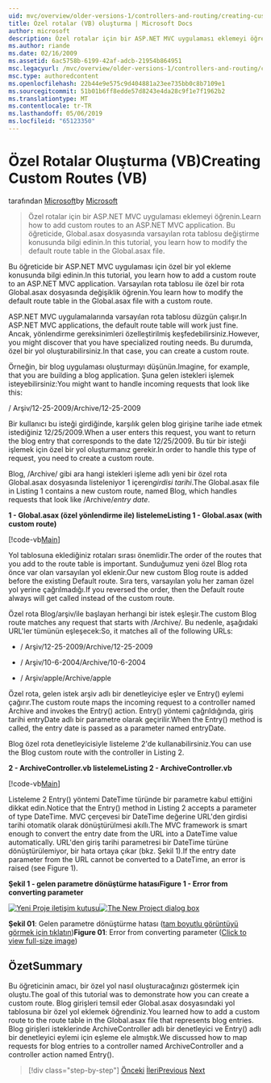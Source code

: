 ```yaml
---
uid: mvc/overview/older-versions-1/controllers-and-routing/creating-custom-routes-vb
title: Özel rotalar (VB) oluşturma | Microsoft Docs
author: microsoft
description: Özel rotalar için bir ASP.NET MVC uygulaması eklemeyi öğrenin. Bu öğreticide, Global.asax dosyasında varsayılan rota tablosu değiştirme konusunda bilgi edinin.
ms.author: riande
ms.date: 02/16/2009
ms.assetid: 6ac5758b-6199-42af-adcb-21954b864951
msc.legacyurl: /mvc/overview/older-versions-1/controllers-and-routing/creating-custom-routes-vb
msc.type: authoredcontent
ms.openlocfilehash: 22b44e9e575c9d404881a23ee735bb0c8b7109e1
ms.sourcegitcommit: 51b01b6ff8edde57d8243e4da28c9f1e7f1962b2
ms.translationtype: MT
ms.contentlocale: tr-TR
ms.lasthandoff: 05/06/2019
ms.locfileid: "65123350"
---
```

# <a name="creating-custom-routes-vb"></a><span data-ttu-id="a1421-104">Özel Rotalar Oluşturma (VB)</span><span class="sxs-lookup"><span data-stu-id="a1421-104">Creating Custom Routes (VB)</span></span>

<span data-ttu-id="a1421-105">tarafından [Microsoft](https://github.com/microsoft)</span><span class="sxs-lookup"><span data-stu-id="a1421-105">by [Microsoft](https://github.com/microsoft)</span></span>

> <span data-ttu-id="a1421-106">Özel rotalar için bir ASP.NET MVC uygulaması eklemeyi öğrenin.</span><span class="sxs-lookup"><span data-stu-id="a1421-106">Learn how to add custom routes to an ASP.NET MVC application.</span></span> <span data-ttu-id="a1421-107">Bu öğreticide, Global.asax dosyasında varsayılan rota tablosu değiştirme konusunda bilgi edinin.</span><span class="sxs-lookup"><span data-stu-id="a1421-107">In this tutorial, you learn how to modify the default route table in the Global.asax file.</span></span>

<span data-ttu-id="a1421-108">Bu öğreticide bir ASP.NET MVC uygulaması için özel bir yol ekleme konusunda bilgi edinin.</span><span class="sxs-lookup"><span data-stu-id="a1421-108">In this tutorial, you learn how to add a custom route to an ASP.NET MVC application.</span></span> <span data-ttu-id="a1421-109">Varsayılan rota tablosu ile özel bir rota Global.asax dosyasında değişiklik öğrenin.</span><span class="sxs-lookup"><span data-stu-id="a1421-109">You learn how to modify the default route table in the Global.asax file with a custom route.</span></span>

<span data-ttu-id="a1421-110">ASP.NET MVC uygulamalarında varsayılan rota tablosu düzgün çalışır.</span><span class="sxs-lookup"><span data-stu-id="a1421-110">In ASP.NET MVC applications, the default route table will work just fine.</span></span> <span data-ttu-id="a1421-111">Ancak, yönlendirme gereksinimleri özelleştirilmiş keşfedebilirsiniz.</span><span class="sxs-lookup"><span data-stu-id="a1421-111">However, you might discover that you have specialized routing needs.</span></span> <span data-ttu-id="a1421-112">Bu durumda, özel bir yol oluşturabilirsiniz.</span><span class="sxs-lookup"><span data-stu-id="a1421-112">In that case, you can create a custom route.</span></span>

<span data-ttu-id="a1421-113">Örneğin, bir blog uygulaması oluşturmayı düşünün.</span><span class="sxs-lookup"><span data-stu-id="a1421-113">Imagine, for example, that you are building a blog application.</span></span> <span data-ttu-id="a1421-114">Şuna gelen istekleri işlemek isteyebilirsiniz:</span><span class="sxs-lookup"><span data-stu-id="a1421-114">You might want to handle incoming requests that look like this:</span></span>

<span data-ttu-id="a1421-115">/ Arşiv/12-25-2009</span><span class="sxs-lookup"><span data-stu-id="a1421-115">/Archive/12-25-2009</span></span>

<span data-ttu-id="a1421-116">Bir kullanıcı bu isteği girdiğinde, karşılık gelen blog girişine tarihe iade etmek istediğiniz 12/25/2009.</span><span class="sxs-lookup"><span data-stu-id="a1421-116">When a user enters this request, you want to return the blog entry that corresponds to the date 12/25/2009.</span></span> <span data-ttu-id="a1421-117">Bu tür bir isteği işlemek için özel bir yol oluşturmanız gerekir.</span><span class="sxs-lookup"><span data-stu-id="a1421-117">In order to handle this type of request, you need to create a custom route.</span></span>

<span data-ttu-id="a1421-118">Blog, /Archive/ gibi ara hangi istekleri işleme adlı yeni bir özel rota Global.asax dosyasında listeleniyor 1 içeren*girdisi tarihi*.</span><span class="sxs-lookup"><span data-stu-id="a1421-118">The Global.asax file in Listing 1 contains a new custom route, named Blog, which handles requests that look like /Archive/*entry date*.</span></span>

<span data-ttu-id="a1421-119">**1 - Global.asax (özel yönlendirme ile) listeleme**</span><span class="sxs-lookup"><span data-stu-id="a1421-119">**Listing 1 - Global.asax (with custom route)**</span></span>

[!code-vb[Main](creating-custom-routes-vb/samples/sample1.vb)]

<span data-ttu-id="a1421-120">Yol tablosuna eklediğiniz rotaları sırası önemlidir.</span><span class="sxs-lookup"><span data-stu-id="a1421-120">The order of the routes that you add to the route table is important.</span></span> <span data-ttu-id="a1421-121">Sunduğumuz yeni özel Blog rota önce var olan varsayılan yol eklenir.</span><span class="sxs-lookup"><span data-stu-id="a1421-121">Our new custom Blog route is added before the existing Default route.</span></span> <span data-ttu-id="a1421-122">Sıra ters, varsayılan yolu her zaman özel yol yerine çağrılmadığı.</span><span class="sxs-lookup"><span data-stu-id="a1421-122">If you reversed the order, then the Default route always will get called instead of the custom route.</span></span>

<span data-ttu-id="a1421-123">Özel rota Blog/arşiv/ile başlayan herhangi bir istek eşleşir.</span><span class="sxs-lookup"><span data-stu-id="a1421-123">The custom Blog route matches any request that starts with /Archive/.</span></span> <span data-ttu-id="a1421-124">Bu nedenle, aşağıdaki URL'ler tümünün eşleşecek:</span><span class="sxs-lookup"><span data-stu-id="a1421-124">So, it matches all of the following URLs:</span></span>

- <span data-ttu-id="a1421-125">/ Arşiv/12-25-2009</span><span class="sxs-lookup"><span data-stu-id="a1421-125">/Archive/12-25-2009</span></span>

- <span data-ttu-id="a1421-126">/ Arşiv/10-6-2004</span><span class="sxs-lookup"><span data-stu-id="a1421-126">/Archive/10-6-2004</span></span>

- <span data-ttu-id="a1421-127">/ Arşiv/apple</span><span class="sxs-lookup"><span data-stu-id="a1421-127">/Archive/apple</span></span>

<span data-ttu-id="a1421-128">Özel rota, gelen istek arşiv adlı bir denetleyiciye eşler ve Entry() eylemi çağırır.</span><span class="sxs-lookup"><span data-stu-id="a1421-128">The custom route maps the incoming request to a controller named Archive and invokes the Entry() action.</span></span> <span data-ttu-id="a1421-129">Entry() yöntemi çağrıldığında, giriş tarihi entryDate adlı bir parametre olarak geçirilir.</span><span class="sxs-lookup"><span data-stu-id="a1421-129">When the Entry() method is called, the entry date is passed as a parameter named entryDate.</span></span>

<span data-ttu-id="a1421-130">Blog özel rota denetleyicisiyle listeleme 2'de kullanabilirsiniz.</span><span class="sxs-lookup"><span data-stu-id="a1421-130">You can use the Blog custom route with the controller in Listing 2.</span></span>

<span data-ttu-id="a1421-131">**2 - ArchiveController.vb listeleme**</span><span class="sxs-lookup"><span data-stu-id="a1421-131">**Listing 2 - ArchiveController.vb**</span></span>

[!code-vb[Main](creating-custom-routes-vb/samples/sample2.vb)]

<span data-ttu-id="a1421-132">Listeleme 2 Entry() yöntemi DateTime türünde bir parametre kabul ettiğini dikkat edin.</span><span class="sxs-lookup"><span data-stu-id="a1421-132">Notice that the Entry() method in Listing 2 accepts a parameter of type DateTime.</span></span> <span data-ttu-id="a1421-133">MVC çerçevesi bir DateTime değerine URL'den girdisi tarihi otomatik olarak dönüştürülmesi akıllı.</span><span class="sxs-lookup"><span data-stu-id="a1421-133">The MVC framework is smart enough to convert the entry date from the URL into a DateTime value automatically.</span></span> <span data-ttu-id="a1421-134">URL'den giriş tarihi parametresi bir DateTime türüne dönüştürülemiyor, bir hata ortaya çıkar (bkz. Şekil 1).</span><span class="sxs-lookup"><span data-stu-id="a1421-134">If the entry date parameter from the URL cannot be converted to a DateTime, an error is raised (see Figure 1).</span></span>

<span data-ttu-id="a1421-135">**Şekil 1 - gelen parametre dönüştürme hatası**</span><span class="sxs-lookup"><span data-stu-id="a1421-135">**Figure 1 - Error from converting parameter**</span></span>

<span data-ttu-id="a1421-136">[![Yeni Proje iletişim kutusu](creating-custom-routes-vb/_static/image1.jpg)](creating-custom-routes-vb/_static/image1.png)</span><span class="sxs-lookup"><span data-stu-id="a1421-136">[![The New Project dialog box](creating-custom-routes-vb/_static/image1.jpg)](creating-custom-routes-vb/_static/image1.png)</span></span>

<span data-ttu-id="a1421-137">**Şekil 01**: Gelen parametre dönüştürme hatası ([tam boyutlu görüntüyü görmek için tıklatın](creating-custom-routes-vb/_static/image2.png))</span><span class="sxs-lookup"><span data-stu-id="a1421-137">**Figure 01**: Error from converting parameter ([Click to view full-size image](creating-custom-routes-vb/_static/image2.png))</span></span>

## <a name="summary"></a><span data-ttu-id="a1421-138">Özet</span><span class="sxs-lookup"><span data-stu-id="a1421-138">Summary</span></span>

<span data-ttu-id="a1421-139">Bu öğreticinin amacı, bir özel yol nasıl oluşturacağınızı göstermek için oluştu.</span><span class="sxs-lookup"><span data-stu-id="a1421-139">The goal of this tutorial was to demonstrate how you can create a custom route.</span></span> <span data-ttu-id="a1421-140">Blog girişleri temsil eder Global.asax dosyasındaki yol tablosuna bir özel yol eklemek öğrendiniz.</span><span class="sxs-lookup"><span data-stu-id="a1421-140">You learned how to add a custom route to the route table in the Global.asax file that represents blog entries.</span></span> <span data-ttu-id="a1421-141">Blog girişleri isteklerinde ArchiveController adlı bir denetleyici ve Entry() adlı bir denetleyici eylemi için eşleme ele almıştık.</span><span class="sxs-lookup"><span data-stu-id="a1421-141">We discussed how to map requests for blog entries to a controller named ArchiveController and a controller action named Entry().</span></span>

> [!div class="step-by-step"]
> <span data-ttu-id="a1421-142">[Önceki](asp-net-mvc-controller-overview-vb.md)
> [İleri](creating-a-route-constraint-vb.md)</span><span class="sxs-lookup"><span data-stu-id="a1421-142">[Previous](asp-net-mvc-controller-overview-vb.md)
[Next](creating-a-route-constraint-vb.md)</span></span>
